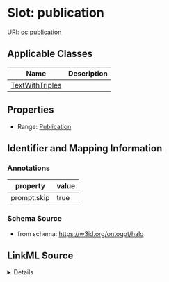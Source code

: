# Slot: publication

URI: [oc:publication](http://w3id.org/ontogpt/ontology-class-templatepublication)



<!-- no inheritance hierarchy -->




## Applicable Classes

| Name | Description |
| --- | --- |
[TextWithTriples](TextWithTriples.md) | 






## Properties

* Range: [Publication](Publication.md)







## Identifier and Mapping Information





### Annotations

| property | value |
| --- | --- |
| prompt.skip | true |



### Schema Source


* from schema: https://w3id.org/ontogpt/halo




## LinkML Source

<details>
```yaml
name: publication
annotations:
  prompt.skip:
    tag: prompt.skip
    value: 'true'
from_schema: https://w3id.org/ontogpt/halo
rank: 1000
alias: publication
owner: TextWithTriples
domain_of:
- TextWithTriples
range: Publication
inlined: true

```
</details>